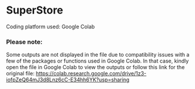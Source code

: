 # SuperStore

Coding platform used: Google Colab 

### Please note:
Some outputs are not displayed in the file due to compatibility issues with a few of the packages or functions used in Google Colab. In that case, kindly open the file in Google Colab to view the outputs or follow this link for the original file: https://colab.research.google.com/drive/1z3-iofpZeQ64mJ3d8Lnz6cC-E34hh6YK?usp=sharing

